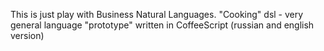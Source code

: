 This is just play with Business Natural Languages.
"Cooking" dsl - very general language "prototype" written in CoffeeScript (russian and english version)
